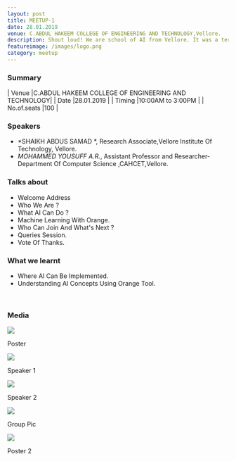 ```yaml
---
layout: post
title: MEETUP-1
date: 28.01.2019   
venue: C.ABDUL HAKEEM COLLEGE OF ENGINEERING AND TECHNOLOGY,Vellore.
description: Shout loud! We are school of AI from Vellore. It was a terrific start for a community that has just started out. Expert speakers from different domains shared their experiences in AI.
featureimage: /images/logo.png
category: meetup
---
```


### Summary      
 
| Venue       |C.ABDUL HAKEEM COLLEGE OF ENGINEERING AND TECHNOLOGY|
| Date        |28.01.2019                                         |
| Timing      |10:00AM to 3:00PM                                   |
| No.of.seats |100                                                 |                             



### Speakers 

* *SHAIKH ABDUS SAMAD *, Research Associate,Vellore Institute Of Technology, Vellore. 
* *MOHAMMED YOUSUFF A.R.*, Assistant Professor and Researcher- Department Of Computer Science ,CAHCET,Vellore.

### Talks about
* Welcome Address
* Who We Are ?
* What AI Can Do ?
* Machine Learning With Orange.
* Who Can Join And What's Next ?
* Queries Session.
* Vote Of Thanks.
### What we learnt
* Where AI Can Be Implemented.
* Understanding AI Concepts Using Orange Tool.



<br>

### Media
<div class="media-wrapper">
	<div class="media-item" >
		<img src="https://drive.google.com/uc?id=1JY8i2Os6v9JhbUT0oLnr9-c-jS5H98m0" onclick="showMediaModal(this.src);"/>
		<p>Poster</p>
	</div>
	<div class="media-item" >
		<img src="https://drive.google.com/uc?id=10223T3nEdUQz_swhZ7D3Z6Sqza2UyNfB" onclick="showMediaModal(this.src);"/>
		<p>Speaker 1</p>
	</div>
	<div class="media-item" >
		<img src="https://drive.google.com/uc?id=1-z-Wd3SkI3Z5ziVDOPCVxFb0Nob2qCvZ" onclick="showMediaModal(this.src);"/>
		<p>Speaker 2</p>
	</div>
	<div class="media-item" >
		<img src="https://drive.google.com/uc?id=11uBILFUjz1AFEs5ZXe6VTb_IDuc9gMAb" onclick="showMediaModal(this.src);"/>
		<p>Group Pic</p>
	</div>
	<div class="media-item" >
		<img src="https://drive.google.com/uc?id=1JY8i2Os6v9JhbUT0oLnr9-c-jS5H98m0" onclick="showMediaModal(this.src);"/>
		<p>Poster 2</p>
	</div>
</div>

